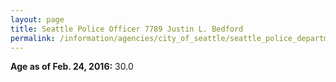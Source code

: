 ```yaml
---
layout: page
title: Seattle Police Officer 7789 Justin L. Bedford
permalink: /information/agencies/city_of_seattle/seattle_police_department/copbook/7789/
---
```


**Age as of Feb. 24, 2016:** 30.0
